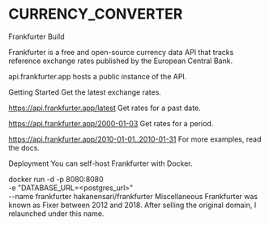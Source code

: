 # CURRENCY_CONVERTER
Frankfurter
Build

Frankfurter is a free and open-source currency data API that tracks reference exchange rates published by the European Central Bank.

api.frankfurter.app hosts a public instance of the API.

Getting Started
Get the latest exchange rates.

https://api.frankfurter.app/latest
Get rates for a past date.

https://api.frankfurter.app/2000-01-03
Get rates for a period.

https://api.frankfurter.app/2010-01-01..2010-01-31
For more examples, read the docs.

Deployment
You can self-host Frankfurter with Docker.

docker run -d -p 8080:8080 \
  -e "DATABASE_URL=<postgres_url>" \
  --name frankfurter hakanensari/frankfurter
Miscellaneous
Frankfurter was known as Fixer between 2012 and 2018. After selling the original domain, I relaunched under this name.
